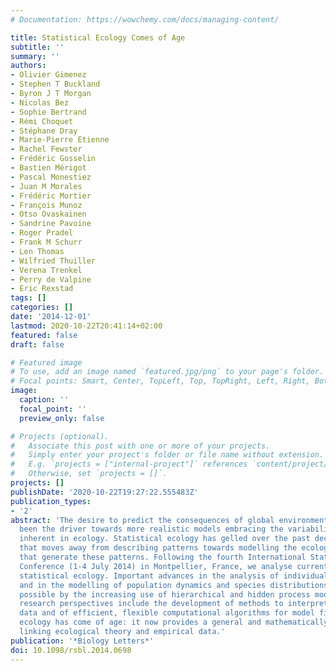 ```yaml
---
# Documentation: https://wowchemy.com/docs/managing-content/

title: Statistical Ecology Comes of Age
subtitle: ''
summary: ''
authors:
- Olivier Gimenez
- Stephen T Buckland
- Byron J T Morgan
- Nicolas Bez
- Sophie Bertrand
- Rémi Choquet
- Stéphane Dray
- Marie-Pierre Etienne
- Rachel Fewster
- Frédéric Gosselin
- Bastien Mérigot
- Pascal Monestiez
- Juan M Morales
- Frédéric Mortier
- François Munoz
- Otso Ovaskainen
- Sandrine Pavoine
- Roger Pradel
- Frank M Schurr
- Len Thomas
- Wilfried Thuiller
- Verena Trenkel
- Perry de Valpine
- Eric Rexstad
tags: []
categories: []
date: '2014-12-01'
lastmod: 2020-10-22T20:41:14+02:00
featured: false
draft: false

# Featured image
# To use, add an image named `featured.jpg/png` to your page's folder.
# Focal points: Smart, Center, TopLeft, Top, TopRight, Left, Right, BottomLeft, Bottom, BottomRight.
image:
  caption: ''
  focal_point: ''
  preview_only: false

# Projects (optional).
#   Associate this post with one or more of your projects.
#   Simply enter your project's folder or file name without extension.
#   E.g. `projects = ["internal-project"]` references `content/project/deep-learning/index.md`.
#   Otherwise, set `projects = []`.
projects: []
publishDate: '2020-10-22T19:27:22.555483Z'
publication_types:
- '2'
abstract: 'The desire to predict the consequences of global environmental change has
  been the driver towards more realistic models embracing the variability and uncertainties
  inherent in ecology. Statistical ecology has gelled over the past decade as a discipline
  that moves away from describing patterns towards modelling the ecological processes
  that generate these patterns. Following the fourth International Statistical Ecology
  Conference (1-4 July 2014) in Montpellier, France, we analyse current trends in
  statistical ecology. Important advances in the analysis of individual movement,
  and in the modelling of population dynamics and species distributions, are made
  possible by the increasing use of hierarchical and hidden process models. Exciting
  research perspectives include the development of methods to interpret citizen science
  data and of efficient, flexible computational algorithms for model fitting. Statistical
  ecology has come of age: it now provides a general and mathematically rigorous framework
  linking ecological theory and empirical data.'
publication: '*Biology Letters*'
doi: 10.1098/rsbl.2014.0698
---
```

